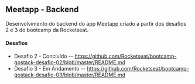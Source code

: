 ## Meetapp - Backend
Desenvolvimento do backend do app Meetapp criado a partir dos desafios 2 e 3 do bootcamp da Rocketseat.

#### Desafios

- Desafio 2 - Concluído
-- https://github.com/Rocketseat/bootcamp-gostack-desafio-02/blob/master/README.md
- Desafio 3 - Em Andamento
-- https://github.com/Rocketseat/bootcamp-gostack-desafio-03/blob/master/README.md
